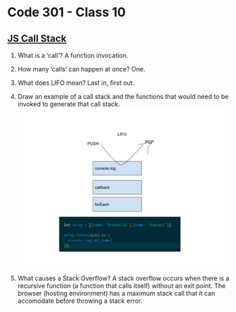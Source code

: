 # Code 301 - Class 10

## [JS Call Stack](https://www.freecodecamp.org/news/understanding-the-javascript-call-stack-861e41ae61d4)

1. What is a ‘call’?
A function invocation.

2. How many ‘calls’ can happen at once?
One.

3. What does LIFO mean?
Last in, first out.

4. Draw an example of a call stack and the functions that would need to be invoked to generate that call stack.
![diagram](./diagram.png)

5. What causes a Stack Overflow?
A stack overflow occurs when there is a recursive function (a function that calls itself) without an exit point. The browser (hosting environment) has a maximum stack call that it can accomodate before throwing a stack error.


